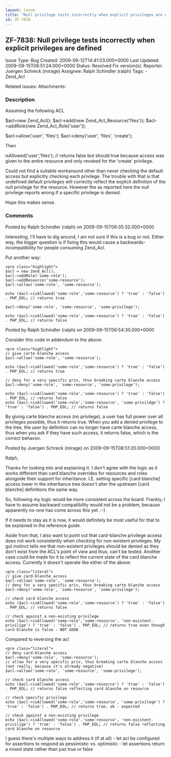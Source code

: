 ```yaml
---
layout: issue
title: "Null privilege tests incorrectly when explicit privileges are defined"
id: ZF-7838
---
```


ZF-7838: Null privilege tests incorrectly when explicit privileges are defined
------------------------------------------------------------------------------

 Issue Type: Bug Created: 2009-09-12T14:41:03.000+0000 Last Updated: 2009-09-15T08:51:24.000+0000 Status: Resolved Fix version(s): 
 Reporter:  Juergen Schreck (mirage)  Assignee:  Ralph Schindler (ralph)  Tags: - Zend\_Acl
 
 Related issues: 
 Attachments: 
### Description

Assuming the following ACL

$acl=new Zend\_Acl(); $acl->add(new Zend\_Acl\_Resource('files')); $acl->addRole(new Zend\_Acl\_Role('user'));

$acl->allow('user', 'files'); $acl->deny('user', 'files', 'create');

Then

isAllowed('user','files'); // returns false but should true because access was given to the entire resource and only revoked for the 'create' privilege.

Could not find a suitable workaround other than never checking the default access but explicitly checking each privilege. The trouble with that is that undefined default privileges will correctly reflect the explicit definition of the null privilege for the resource. However the as reported here the null privilege reports wrong if a specific privilege is denied.

Hope this makes sense.

 

 

### Comments

Posted by Ralph Schindler (ralph) on 2009-09-15T06:35:32.000+0000

Interesting, I'll have to dig around, I am not sure if this is a bug or not. Either way, the bigger question is if fixing this would cause a backwards-incompatibility for people consuming Zend\_Acl.

Put another way:

 
    <pre class="highlight">
    $acl = new Zend_Acl();
    $acl->addRole('some-role');
    $acl->addResource('some-resource');
    $acl->allow('some-role', 'some-resource');
    
    echo ($acl->isAllowed('some-role','some-resource') ? 'true' : 'false') . PHP_EOL; // returns true
    
    $acl->deny('some-role', 'some-resource', 'some-privilege');
    
    echo ($acl->isAllowed('some-role','some-resource') ? 'true' : 'false') . PHP_EOL; // returns false


 

 

Posted by Ralph Schindler (ralph) on 2009-09-15T06:54:30.000+0000

Consider this code in addendum to the above:

 
    <pre class="highlight">
    // give carte blanche access
    $acl->allow('some-role', 'some-resource');
    
    echo ($acl->isAllowed('some-role','some-resource') ? 'true' : 'false') . PHP_EOL; // returns true
    
    // deny for a very specific priv, thus breaking carte blanche access
    $acl->deny('some-role', 'some-resource', 'some-privilege');
    
    echo ($acl->isAllowed('some-role','some-resource') ? 'true' : 'false') . PHP_EOL; // returns false
    echo ($acl->isAllowed('some-role','some-resource', 'some-privildge') ? 'true' : 'false') . PHP_EOL; // returns false


By giving carte blanche access (no privilege), a user has full power over all privileges possible, thus it returns true. When you add a denied privilege to the tree, the user by definition can no longer have carte blanche access, thus when you ask if they have such access, it returns false, which is the correct behavior.

 

 

Posted by Juergen Schreck (mirage) on 2009-09-15T08:51:20.000+0000

Ralph,

Thanks for looking into and explaining it. I don't agree with the logic as it works different than card blanche overrides for resources and roles alongside their support for inheritance. I.E. setting specific [card blanche] access lower in the inheritance tree doesn't alter the upstream [card blanche] definitions the same way.

So, following my logic would be more consistent across the board. Frankly, I have to assume backward compatibility would not be a problem, because apparently no-one has come across this yet. :-)

If it needs to stay as it is now, it would definitely be most useful for that to be explained in the reference guide.

Aside from that, I also want to point out that card-blanche privilege access does not work consistently when checking for non-existent privileges. My gut instinct tells me that non-existent privileges should be denied as they don't exist from the ACL's point of view and thus, can't be tested. Another case could be made for it to reflect the current state of the card blanche access. Currently it doesn't operate like either of the above:

 
    <pre class="literal">
    // give card-blanche access
    $acl->allow('some-role', 'some-resource');
    // deny for a very specific priv, thus breaking carte blanche access
    $acl->deny('some-role', 'some-resource', 'some-privilege');
    
    // check card blanche access
    echo ($acl->isAllowed('some-role','some-resource') ? 'true' : 'false') . PHP_EOL; // returns false
    
    // check against a non-existing privilege
    echo ($acl->isAllowed('some-role','some-resource', 'non-existent-privilige') ? 'true' : 'false') . PHP_EOL; // returns true even though card blanche is false - NOT GOOD


Compared to reversing the acl

 
    <pre class="literal">
    // deny card-blanche access
    $acl->deny('some-role', 'some-resource');
    // allow for a very specific priv, thus breaking carte blanche access (not really, because it's already negative)
    $acl->allow('some-role', 'some-resource', 'some-privilege');
    
    // check card blanche access
    echo ($acl->isAllowed('some-role','some-resource') ? 'true' : 'false') . PHP_EOL; // returns false reflecting card blanche on resource
    
    // check specific privilege
    echo ($acl->isAllowed('some-role','some-resource', 'some-privilege') ? 'true' : 'false') . PHP_EOL; // returns true, ok - expected
    
    // check against a non-existing privilege
    echo ($acl->isAllowed('some-role','some-resource', 'non-existent-privilige') ? 'true' : 'false') . PHP_EOL; // returns false reflecting card blanche on resource


I guess there's multiple ways to address it (if at all) - let acl be configured for assertions to respond as pessimistic vs. optimistic - let assertions return a mixed state rather than just true or false

 

 